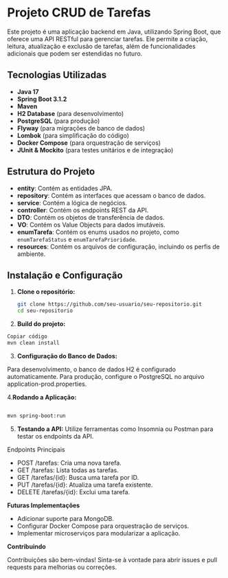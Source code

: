 # Projeto CRUD de Tarefas

Este projeto é uma aplicação backend em Java, utilizando Spring Boot, que oferece uma API RESTful para gerenciar
tarefas. Ele permite a criação, leitura, atualização e exclusão de tarefas, além de funcionalidades adicionais que podem
ser estendidas no futuro.

## Tecnologias Utilizadas

- **Java 17**
- **Spring Boot 3.1.2**
- **Maven**
- **H2 Database** (para desenvolvimento)
- **PostgreSQL** (para produção)
- **Flyway** (para migrações de banco de dados)
- **Lombok** (para simplificação do código)
- **Docker Compose** (para orquestração de serviços)
- **JUnit & Mockito** (para testes unitários e de integração)

## Estrutura do Projeto

- **entity**: Contém as entidades JPA.
- **repository**: Contém as interfaces que acessam o banco de dados.
- **service**: Contém a lógica de negócios.
- **controller**: Contém os endpoints REST da API.
- **DTO**: Contém os objetos de transferência de dados.
- **VO**: Contém os Value Objects para dados imutáveis.
- **enumTarefa**: Contém os enums usados no projeto, como `enumTarefaStatus` e `enumTarefaPrioridade`.
- **resources**: Contém os arquivos de configuração, incluindo os perfis de ambiente.

## Instalação e Configuração

1. **Clone o repositório:**
   ```bash
   git clone https://github.com/seu-usuario/seu-repositorio.git
   cd seu-repositorio

2. **Build do projeto:**

  ```bash
Copiar código
mvn clean install
```
3. **Configuração do Banco de Dados:**

Para desenvolvimento, o banco de dados H2 é configurado automaticamente.
Para produção, configure o PostgreSQL no arquivo application-prod.properties.

4.**Rodando a Aplicação:**
```bash

mvn spring-boot:run
```

5. **Testando a API:**
Utilize ferramentas como Insomnia ou Postman para testar os endpoints da API.

Endpoints Principais
- POST /tarefas: Cria uma nova tarefa.
- GET /tarefas: Lista todas as tarefas.
- GET /tarefas/{id}: Busca uma tarefa por ID.
- PUT /tarefas/{id}: Atualiza uma tarefa existente.
- DELETE /tarefas/{id}: Exclui uma tarefa.

**Futuras Implementações**

- Adicionar suporte para MongoDB.
- Configurar Docker Compose para orquestração de serviços.
- Implementar microserviços para modularizar a aplicação.

**Contribuindo**

Contribuições são bem-vindas! Sinta-se à vontade para abrir issues e pull requests para melhorias ou correções.